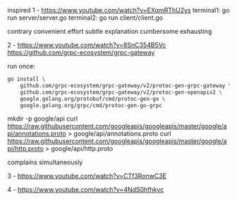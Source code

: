 inspired
1 - https://www.youtube.com/watch?v=EXqmRThU2ys
  terminal1: go run server/server.go
  terminal2: go run  client/client.go

  contrary
  convenient
  effort
  subtle explanation
  cumbersome
  exhausting

2 - https://www.youtube.com/watch?v=8SnC354B5Vc
  https://github.com/grpc-ecosystem/grpc-gateway

  run once:
  ```sh
  go install \
      github.com/grpc-ecosystem/grpc-gateway/v2/protoc-gen-grpc-gateway \
      github.com/grpc-ecosystem/grpc-gateway/v2/protoc-gen-openapiv2 \
      google.golang.org/protobuf/cmd/protoc-gen-go \
      google.golang.org/grpc/cmd/protoc-gen-go-grpc
  ```
  mkdir -p google/api
  curl https://raw.githubusercontent.com/googleapis/googleapis/master/google/api/annotations.proto > google/api/annotations.proto
  curl https://raw.githubusercontent.com/googleapis/googleapis/master/google/api/http.proto > google/api/http.proto

  complains
  simultaneously

3 - https://www.youtube.com/watch?v=CTf3RonwC3E



4 - https://www.youtube.com/watch?v=4NdS0hfhkyc


